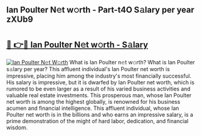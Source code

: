 ## Ian Poulter N𝚎t w𝚘rth - Part-t4O S𝚊lary per year zXUb9

# <h2><a href="http://gc4b9ki.nevu.top/?p=Ian+Poulter">🔗 👉🔴 Ian Poulter N𝚎t w𝚘rth - S𝚊lary</a></h2>

[![Ian Poulter N𝚎t W𝚘rth](https://i.imgur.com/Oavwk0R.jpeg)](http://gc4b9ki.nevu.top/?p=Ian+Poulter)
What is Ian Poulter n𝚎t w𝚘rth? What is Ian Poulter s𝚊lary per year?
This affluent individual's Ian Poulter net worth is impressive, placing him among the industry's most financially successful. His salary is impressive, but it is dwarfed by Ian Poulter net worth, which is rumored to be even larger as a result of his varied business activities and valuable real estate investments. This prosperous man, whose Ian Poulter net worth is among the highest globally, is renowned for his business acumen and financial intelligence. This affluent individual, whose Ian Poulter net worth is in the billions and who earns an impressive salary, is a prime demonstration of the might of hard labor, dedication, and financial wisdom.
